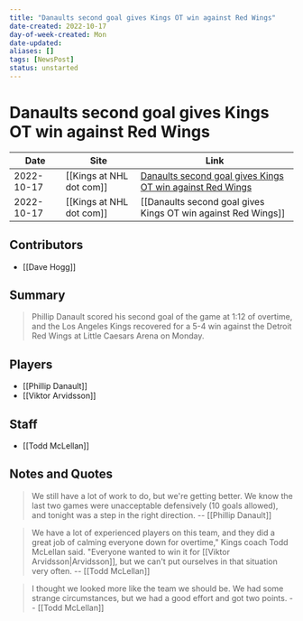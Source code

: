 ```yaml
---
title: "Danaults second goal gives Kings OT win against Red Wings"
date-created: 2022-10-17
day-of-week-created: Mon
date-updated: 
aliases: []
tags: [NewsPost]
status: unstarted
---
```


# Danaults second goal gives Kings OT win against Red Wings

| Date       | Site                 | Link                                                                                                                                             |
| ---------- | -------------------- | ------------------------------------------------------------------------------------------------------------------------------------------------ |
| 2022-10-17 | [[Kings at NHL dot com]] | [Danaults second goal gives Kings OT win against Red Wings](https://www.nhl.com/news/los-angeles-kings-detroit-red-wings-game-recap/c-335933386) |
| 2022-10-17 | [[Kings at NHL dot com]]  | [[Danaults second goal gives Kings OT win against Red Wings]]                                                                     |

## Contributors
- [[Dave Hogg]]


## Summary
> Phillip Danault scored his second goal of the game at 1:12 of overtime, and the Los Angeles Kings recovered for a 5-4 win against the Detroit Red Wings at Little Caesars Arena on Monday.


## Players
- [[Phillip Danault]]
- [[Viktor Arvidsson]]


## Staff
- [[Todd McLellan]]


## Notes and Quotes
> We still have a lot of work to do, but we're getting better. We know the last two games were unacceptable defensively (10 goals allowed), and tonight was a step in the right direction. -- [[Phillip Danault]]

> We have a lot of experienced players on this team, and they did a great job of calming everyone down for overtime," Kings coach Todd McLellan said. "Everyone wanted to win it for [[Viktor Arvidsson|Arvidsson]], but we can't put ourselves in that situation very often. -- [[Todd McLellan]]

> I thought we looked more like the team we should be. We had some strange circumstances, but we had a good effort and got two points. -- [[Todd McLellan]]


